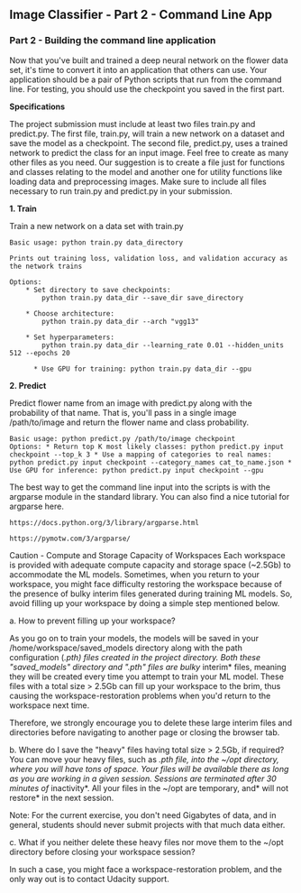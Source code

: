 ## Image Classifier - Part 2 - Command Line App

### Part 2 - Building the command line application

Now that you've built and trained a deep neural network on the flower data set, it's time to convert it into an application that others can use. Your application should be a pair of Python scripts that run from the command line. For testing, you should use the checkpoint you saved in the first part.

**Specifications**

The project submission must include at least two files train.py and predict.py. The first file, train.py, will train a new network on a dataset and save the model as a checkpoint. The second file, predict.py, uses a trained network to predict the class for an input image. Feel free to create as many other files as you need. Our suggestion is to create a file just for functions and classes relating to the model and another one for utility functions like loading data and preprocessing images. Make sure to include all files necessary to run train.py and predict.py in your submission.

**1. Train**

Train a new network on a data set with train.py

    Basic usage: python train.py data_directory
    
    Prints out training loss, validation loss, and validation accuracy as the network trains
    
    Options: 
        * Set directory to save checkpoints: 
            python train.py data_dir --save_dir save_directory 
            
        * Choose architecture: 
            python train.py data_dir --arch "vgg13" 
            
        * Set hyperparameters: 
            python train.py data_dir --learning_rate 0.01 --hidden_units 512 --epochs 20 
            
          * Use GPU for training: python train.py data_dir --gpu

**2. Predict**

Predict flower name from an image with predict.py along with the probability of that name. That is, you'll pass in a single image /path/to/image and return the flower name and class probability.

    Basic usage: python predict.py /path/to/image checkpoint
    Options: * Return top K most likely classes: python predict.py input checkpoint --top_k 3 * Use a mapping of categories to real names: python predict.py input checkpoint --category_names cat_to_name.json * Use GPU for inference: python predict.py input checkpoint --gpu
The best way to get the command line input into the scripts is with the argparse module in the standard library. You can also find a nice tutorial for argparse here.

    https://docs.python.org/3/library/argparse.html
    
    https://pymotw.com/3/argparse/

Caution - Compute and Storage Capacity of Workspaces
Each workspace is provided with adequate compute capacity and storage space (~2.5Gb) to accommodate the ML models. Sometimes, when you return to your workspace, you might face difficulty restoring the workspace because of the presence of bulky interim files generated during training ML models. So, avoid filling up your workspace by doing a simple step mentioned below.

a. How to prevent filling up your workspace?

As you go on to train your models, the models will be saved in your /home/workspace/saved_models directory along with the path configuration (*.pth) files created in the project directory. Both these "saved_models" directory and ".pth" files are bulky* interim* files, meaning they will be created every time you attempt to train your ML model. These files with a total size > 2.5Gb can fill up your workspace to the brim, thus causing the workspace-restoration problems when you'd return to the workspace next time.

Therefore, we strongly encourage you to delete these large interim files and directories before navigating to another page or closing the browser tab.

b. Where do I save the "heavy" files having total size > 2.5Gb, if required?
You can move your heavy files, such as *.pth file, into the ~/opt directory, where you will have tons of space. Your files will be available there as long as you are working in a given session. Sessions are terminated after 30 minutes of* inactivity*. All your files in the ~/opt are temporary, and* will not restore* in the next session.

Note: For the current exercise, you don't need Gigabytes of data, and in general, students should never submit projects with that much data either.

c. What if you neither delete these heavy files nor move them to the ~/opt directory before closing your workspace session?

In such a case, you might face a workspace-restoration problem, and the only way out is to contact Udacity support.


